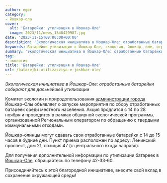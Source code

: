 ```yaml
---
author: egor
category:
- йошкар-ола
cover:
  alt: 'Батарейки: утилизация в Йошкар-Оле'
  image: 2023/11/news_1548429987.jpg
date: '2023-11-15T09:00:00+00:00'
description: 'Экологическая инициатива в Йошкар-Оле: отработанные батарейки собирают для дальнейшей утилизации Комитет экологии и природопользования администрации...'
keywords: Батарейки утилизация в Йошкар-Оле, экология, йошкар, оле, отработанные, батарейки, утилизации, батареек, экологическая, инициатива, собирают, дальнейшей, комитет, экологии, природопользования, администрации, города
summary: 'Экологическая инициатива в Йошкар-Оле: отработанные батарейки собирают для дальнейшей утилизации Комитет экологии и природопользования администрации...'
tag:
- экология
title: 'Батарейки: утилизация в Йошкар-Оле'
url: /batarejki-utilizacziya-v-joshkar-ole/
---
```


_Экологическая инициатива в Йошкар-Оле: отработанные батарейки собирают для дальнейшей утилизации_

Комитет экологии и природопользования [администрации города](https://www.i-ola.ru/about/contacts/) Йошкар-Олы объявляет о запуске мероприятия по сбору отработанных батареек среди местного населения. Акция продлится с 14 по 28 ноября и проводится в рамках обширной экологической программы, организованной Региональным оператором по обращению с твердыми коммунальными отходами.

Йошкар-олинцы могут сдавать свои отработанные батарейки с 14 до 15 часов в будние дни. Пункт приема расположен по адресу: Ленинский проспект, дом 21, позиция 47 (с центрального входа направо).

Для получения дополнительной информации по утилизации батареек в [Йошкар-Оле](/2910-yoshkar-ola/), обращайтесь по телефону 42-33-60.

Присоединяйтесь к этой благородной инициативе, внесите свой вклад в сохранение окружающей среды!